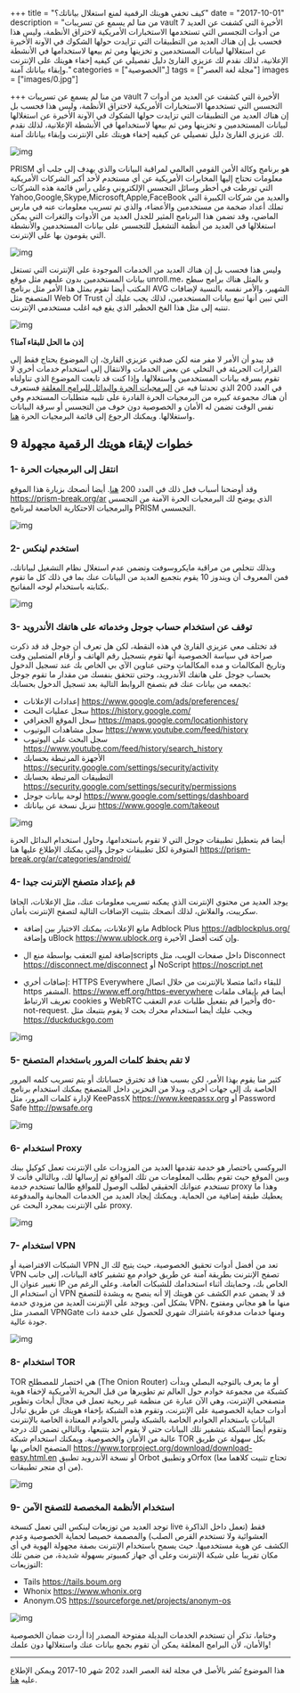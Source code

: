 +++
title = "كيف تخفي هويتك الرقمية لمنع استغلال بياناتك؟"
date = "2017-10-01"
description = "من منا لم يسمع عن تسريبات vault 7 الأخيرة التي كشفت عن العديد من أدوات التجسس التي تستخدمها الاستخبارات الأمريكية لاختراق الأنظمة، وليس هذا فحسب بل إن هناك العديد من التطبيقات التي تزايدت حولها الشكوك في الآونة الأخيرة عن استغلالها لبيانات المستخدمين و تخزينها ومن ثم بيعها لاستخدامها في الأنشطة الإعلانية، لذلك نقدم لك عزيزي القارئ دليل تفصيلي عن كيفيه إخفاء هويتك على الإنترنت وإبقاء بياناتك آمنة."
categories = ["الخصوصية",]
tags = ["مجلة لغة العصر"]
images = ["images/0.jpg"]

+++
من منا لم يسمع عن تسريبات vault 7 الأخيرة التي كشفت عن العديد من أدوات التجسس التي تستخدمها الاستخبارات الأمريكية لاختراق الأنظمة، وليس هذا فحسب بل إن هناك العديد من التطبيقات التي تزايدت حولها الشكوك في الآونة الأخيرة عن استغلالها لبيانات المستخدمين و تخزينها ومن ثم بيعها لاستخدامها في الأنشطة الإعلانية، لذلك نقدم لك عزيزي القارئ دليل تفصيلي عن كيفيه إخفاء هويتك على الإنترنت وإبقاء بياناتك آمنة.

![img](images/0.jpg)


PRISM هو برنامج وكالة الأمن القومي العالمي لمراقبة البيانات والذي يهدف إلى جلب أي معلومات تحتاج إليها المخابرات الأمريكية عن أي مستخدم لأحد أكبر الشركات الأمريكية التي تورطت في أخطر وسائل التجسس الإلكتروني وعلى رأس قائمة هذه الشركات Yahoo,Google,Skype,Microsoft,Apple,FaceBook والعديد من شركات الكبيرة التي تملك أعداد ضخمة من مستخدمين والأعضاء، والذي تم تسريب معلومات عنه في مارس الماضي، وقد تضمن هذا البرنامج المثير للجدل العديد من الأدوات والثغرات التي يمكن استغلالها في العديد من أنظمة التشغيل للتجسس على بيانات المستخدمين والأنشطة التي يقومون بها على الإنترنت.

![img](images/PRISM.jpg)


وليس هذا فحسب بل إن هناك العديد من الخدمات الموجودة على الإنترنت التي تستغل بيانات المستخدمين بدون علمهم مثل موقع unroll.me، و بالمثل هناك برامج سطح المكتب أيضا تقوم بمثل هذا الأمر مثل برنامج AVG الشهير، والأمر نفسه بالنسبة لإضافات المتصفح مثل Web Of Trust التي تبين أنها تبيع بيانات المستخدمين،  لذلك يجب عليك  أن تنتبه إلى مثل هذا الفخ الخطير الذي يقع فيه اغلب مستخدمي الإنترنت. 

![img](images/privacy.jpg)

**إذن ما الحل للبقاء آمنا؟**

قد يبدو أن الأمر لا مفر منه لكن صدقني عزيزي القارئ، إن الموضوع يحتاج فقط إلى  القرارات الجريئة في التخلي عن بعض الخدمات والانتقال إلى استخدام خدمات أخري لا تقوم بسرقه بيانات المستخدمين واستغلالها، وإذا كنت قد تابعت الموضوع الذي تناولناه في العدد 200 الذي تحدثنا فيه عن [البرمجيات الحرة والبدائل للبرامج المغلقة](/ar/posts/why-should-you-use-open-source-software/) فستعرف أن هناك مجموعة كبيره من البرمجيات الحرة القادرة على تلبيه متطلبات المستخدم وفي نفس الوقت تضمن له الأمان و الخصوصية دون خوف من التجسس أو سرقة البيانات واستغلالها. ويمكنك الرجوع إلى قائمة البرمجيات الحرة [هنا](/ar/posts/why-should-you-use-open-source-software/).

## 9 خطوات لإبقاء هويتك الرقمية مجهولة

### 1- انتقل إلى البرمجيات الحرة

وقد أوضحنا أسباب فعل ذلك في العدد 200 [هنا](/ar/posts/why-should-you-use-open-source-software/).
أيضا أنصحك بزيارة هذا الموقع https://prism-break.org/ar الذي يوضح لك البرمجيات الحرة الآمنة من التجسس والبرمجيات الاحتكارية الخاضعة لبرنامج PRISM التجسسي.

![img](images/open-source.png)

### 2- استخدم لينكس

وبذلك تتخلص من مراقبة مايكروسوفت وتضمن عدم استغلال نظام التشغيل لبياناتك، فمن المعروف أن ويندوز 10 يقوم بتجميع العديد من البيانات عنك بما في ذلك كل ما تقوم بكتابته باستخدام لوحه المفاتيح.

![img](images/linux.png)

### 3- توقف عن استخدام حساب جوجل وخدماته على هاتفك الأندرويد

قد تختلف معي عزيزي القارئ في هذه النقطة، لكن هل تعرف أن جوجل قد قد ذكرت صراحة في سياسة الخصوصية أنها تقوم بتسجيل رقم الهاتف و أرقام المتصلين وقت وتاريخ المكالمات و مده المكالمات وحتى عناوين الآي بي الخاص بك عند تسجيل الدخول بحساب جوجل على هاتفك الأندرويد، وحتى تتحقق بنفسك من مقدار ما تقوم جوجل بجمعه من بيانات عنك قم بتصفح الروابط التالية بعد تسجيل الدخول بحسابك:

- إعدادات الإعلانات https://www.google.com/ads/preferences/
- سجل عمليات البحث https://history.google.com/
- سجل الموقع الجغرافي https://maps.google.com/locationhistory
- سجل مشاهدات اليوتيوب https://www.youtube.com/feed/history
- سجل البحث على اليوتيوب https://www.youtube.com/feed/history/search_history
- الأجهزة المرتبطة بحسابك https://security.google.com/settings/security/activity
- التطبيقات المرتبطة بحسابك https://security.google.com/settings/security/permissions
- لوحة بيانات جوجل https://www.google.com/settings/dashboard
- تنزيل نسخة عن بياناتك https://www.google.com/takeout

![img](images/google.jpg)


أيضا قم بتعطيل تطبيقات جوجل التي لا تقوم باستخدامها، وحاول استخدام البدائل الحرة المتوفرة لكل تطبيقات جوجل والتي يمكنك الإطلاع عليها هنا https://prism-break.org/ar/categories/android/

### 4- قم بإعداد متصفح الإنترنت جيدا

يوجد العديد من محتوي الإنترنت الذي يمكنه تسريب معلومات عنك، مثل الإعلانات، الجافا سكريبت، والفلاش، لذلك أنصحك بتثبيت الإضافات التالية لتصفح الإنترنت بأمان.

- مانع الإعلانات، يمكنك الاختيار بين إضافة Adblock Plus https://adblockplus.org/ وإضافة uBlock https://www.ublock.org وإن كنت أفضل الأخيرة.

- إضافة لمنع التعقب بواسطة منع الscripts داخل صفحات الويب، مثل Disconnect https://disconnect.me/disconnect أو NoScript https://noscript.net

- إضافات أخري:
HTTPS Everywhere للبقاء دائما متصلا بالإنترنت من خلال اتصال https المشفر.
https://www.eff.org/https-everywhere
أيضا قم بإيقاف ملفات تعريف الارتباط cookies و WebRTC وأخيرا قم بتفعيل طلبات عدم التعقب do-not-request.
ويجب عليك أيضا استخدام محرك بحث لا يقوم بتتبعك مثل https://duckduckgo.com

![img](images/browser.png)

### 5- لا تقم بحفظ كلمات المرور باستخدام المتصفح

كثير منا يقوم بهذا الأمر، لكن بسبب هذا قد تخترق حساباتك أو يتم تسريب كلمه المرور الخاصة بك إلى جهات أخرى، وبدلا من التخزين داخل المتصفح يمكنك استخدام برنامج لإدارة كلمات المرور، مثل KeePassX https://www.keepassx.org أو Password Safe http://pwsafe.org 

![img](images/passwords.jpg)

### 6- استخدام Proxy

البروكسي باختصار هو خدمة تقدمها العديد من المزودات على الإنترنت تعمل كوكيل بينك وبين الموقع حيث تقوم بطلب المعلومات من تلك المواقع ثم إرسالها لك، وبالتالي فأنت لا تستخدم عنوانك الحقيقي لطلب الوصول للمواقع طالما تستخدم خدمة proxy وهذا ما يعطيك طبقة إضافية من الحماية.
ويمكنك إيجاد العديد من الخدمات المجانية والمدفوعة على الإنترنت بمجرد البحث عن proxy.

![img](images/proxy.png)

### 7- استخدام VPN

الشبكات الافتراضية أو VPN تعد من أفضل أدوات تحقيق الخصوصية، حيث يتيح لك ال VPN تصفح الإنترنت بطريقة آمنة عن طريق خوادم مع تشفير كافة البيانات، إلى جانب تغيير عنوان ال IP الخاص بك، وحمايتك أثناء استخدامك للشبكات العامة. وعلي الرغم من أن استخدام ال VPN قد لا يضمن عدم الكشف عن هويتك إلا أنه ينصح به وبشدة للتصفح بشكل آمن.
ويوجد على الإنترنت العديد من مزودي خدمة VPN، منها ما هو مجاني ومفتوح المصدر مثل VPNGate ومنها خدمات مدفوعة باشتراك شهري للحصول على خدمة ذات جودة عالية.

![img](images/VPN-Shield.jpg)

### 8- استخدام TOR

TOR هي اختصار للمصطلح (The Onion Router) أو ما يعرف بالتوجيه البصلي وبدأت كشبكة من مجموعة خوادم حول العالم تم تطويرها من قبل البحرية الأمريكية لإخفاء هوية متصفحي الإنترنت، وهي الآن عبارة عن منظمة غير ربحية تعمل في مجال أبحاث وتطوير أدوات حماية الخصوصية على الإنترنت، وتقوم هذه الشبكة بإخفاء هويتك عن طريق تبادل البيانات باستخدام الخوادم الخاصة بالشبكة وليس بالخوادم المعتادة الخاصة بالإنترنت وتقوم أيضاً الشبكة بتشفير تلك البيانات حتى لا يقوم أحد بتتبعها، وبالتالي تضمن لك درجة عالية من الأمان والخصوصية.
ويمكنك استخدام شبكة TOR بكل سهولة عن طريق المتصفح الخاص بها https://www.torproject.org/download/download-easy.html.en
أو نسخة الأندرويد تطبيق Orbot و وتطبيقOrfox (تحتاج تثبيت كلاهما معا من أي متجر تطبيقات).

![img](images/tor.jpg)

### 9- استخدام الأنظمة المخصصة للتصفح الآمن

توجد العديد من توزيعات لينكس التي تعمل كنسخة live فقط (تعمل داخل الذاكرة العشوائية ولا تستخدم القرص الصلب) والمصممة خصيصا لحماية الخصوصية وعدم الكشف عن هوية مستخدميها. حيث يسمح باستخدام الإنترنت بصفة مجهولة الهوية في أي مكان تقريبا على شبكة الإنترنت وعلى أي جهاز كمبيوتر بسهولة شديدة، من ضمن تلك التوزيعات:

- Tails https://tails.boum.org
- Whonix https://www.whonix.org
- Anonym.OS https://sourceforge.net/projects/anonym-os

![img](images/tails.png)


وختاما، تذكر أن تستخدم الخدمات البديلة مفتوحة المصدر إذا أردت ضمان الخصوصية والأمان، لأن البرامج المغلقة يمكن أن تقوم بجمع بيانات عنك واستغلالها دون علمك!

---

هذا الموضوع نُشر باﻷصل في مجلة لغة العصر العدد 202 شهر 10-2017 ويمكن الإطلاع عليه [هنا](https://drive.google.com/file/d/1AFutlN-xbW3nLIunnP3WyM6E0W9Dy2bc/view?usp=sharing).
